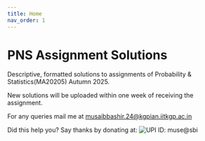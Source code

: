 ```yaml
---
title: Home
nav_order: 1
---
```


# PNS Assignment Solutions

Descriptive, formatted solutions to assignments of Probability & Statistics(MA20205) Autumn 2025.

New solutions will be uploaded within one week of receiving the assignment.

For any queries mail me at musaibbashir.24@kgpian.iitkgp.ac.in

Did this help you? Say thanks by donating at:
![UPI ID: muse@sbi](upiqr.png)
